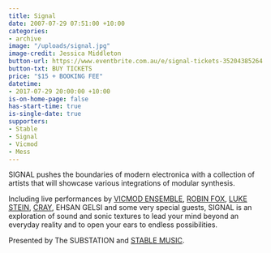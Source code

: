 ```yaml
---
title: Signal
date: 2007-07-29 07:51:00 +10:00
categories:
- archive
image: "/uploads/signal.jpg"
image-credit: Jessica Middleton
button-url: https://www.eventbrite.com.au/e/signal-tickets-35204385264
button-txt: BUY TICKETS
price: "$15 + BOOKING FEE"
datetime:
- 2017-07-29 20:00:00 +10:00
is-on-home-page: false
has-start-time: true
is-single-date: true
supporters:
- Stable
- Signal
- Vicmod
- Mess
---
```


SIGNAL pushes the boundaries of modern electronica with a collection of artists that will showcase various integrations of modular synthesis.

Including live performances by [VICMOD ENSEMBLE](https://vicmodensemble.bandcamp.com/), [ROBIN FOX](http://robinfox.com.au/), [LUKE STEIN](https://soundcloud.com/djlukestein), [CRAY](https://www.youtube.com/watch?v=IA0OtfSiMiE), EHSAN GELSI and some very special guests, SIGNAL is an exploration of sound and sonic textures to lead your mind beyond an everyday reality and to open your ears to endless possibilities.

Presented by The SUBSTATION and [STABLE MUSIC](http://stablemusic.com.au/).

